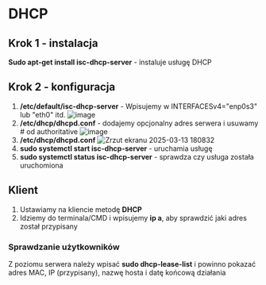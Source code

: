 # DHCP
## Krok 1 - instalacja
**Sudo apt-get install isc-dhcp-server** - instaluje usługę DHCP
## Krok 2 - konfiguracja
1. **/etc/default/isc-dhcp-server** - Wpisujemy w INTERFACESv4="enp0s3"  lub "eth0" itd.
![image](https://github.com/user-attachments/assets/b5ccfc61-3f0e-4e95-bfd8-b0bdfe942127)
2. **/etc/dhcp/dhcpd.conf** - dodajemy opcjonalny adres serwera i usuwamy # od authoritative
![image](https://github.com/user-attachments/assets/633e4b17-1f0d-4103-b5ed-92166b0ec8d5)
3. **/etc/dhcp/dhcpd.conf**
![Zrzut ekranu 2025-03-13 180832](https://github.com/user-attachments/assets/7bec467c-39e5-4f18-a8a5-b87f111a9199)
4. **sudo systemctl start isc-dhcp-server** - uruchamia usługę
5. **sudo systemctl status isc-dhcp-server** - sprawdza czy usługa została uruchomiona
## Klient
1. Ustawiamy na kliencie metodę **DHCP**
2. Idziemy do terminala/CMD i wpisujemy **ip a**, aby sprawdzić jaki adres został przypisany
### Sprawdzanie użytkowników
Z poziomu serwera należy wpisać **sudo dhcp-lease-list** i powinno pokazać adres MAC, IP (przypisany), nazwę hosta i datę końcową działania
